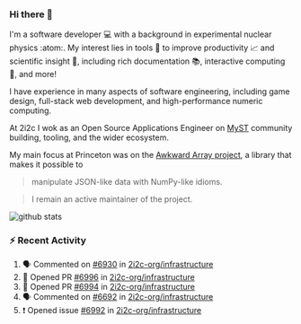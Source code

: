 ### Hi there 👋 

I'm a software developer 💻 with a background in experimental nuclear physics :atom:. My interest lies in tools :wrench: to improve productivity :chart_with_upwards_trend: and scientific insight :telescope:, including rich documentation 📚, interactive computing 🧮, and more! 

I have experience in many aspects of software engineering, including game design, full-stack web development, and high-performance numeric computing. 

At 2i2c I wok as an Open Source Applications Engineer on [MyST](https://github.com/jupyter-book/mystmd) community building, tooling, and the wider ecosystem. 

My main focus at Princeton was on the [Awkward Array project](awkward-array.org/), a library that makes it possible to 
> manipulate JSON-like data with NumPy-like idioms.

> I remain an active maintainer of the project. 

![github stats](https://github-readme-stats.vercel.app/api?username=agoose77&show_icons=true&hide_rank=true&hide_title=true&bg_color=30,e76445,904e95&text_color=efe3ec&icon_color=efe3ec)
<!--
**agoose77/agoose77** is a ✨ _special_ ✨ repository because its `README.md` (this file) appears on your GitHub profile.

Here are some ideas to get you started:

- 🔭 I’m currently working on ...
- 🌱 I’m currently learning ...
- 👯 I’m looking to collaborate on ...
- 🤔 I’m looking for help with ...
- 💬 Ask me about ...
- 📫 How to reach me: ...
- 😄 Pronouns: ...
- ⚡ Fun fact: ...
-->

### :zap: Recent Activity

<!--START_SECTION:activity-->
1. 🗣 Commented on [#6930](https://github.com/2i2c-org/infrastructure/issues/6930#issuecomment-3426400041) in [2i2c-org/infrastructure](https://github.com/2i2c-org/infrastructure)
2. 💪 Opened PR [#6996](undefined) in [2i2c-org/infrastructure](https://github.com/2i2c-org/infrastructure)
3. 💪 Opened PR [#6994](undefined) in [2i2c-org/infrastructure](https://github.com/2i2c-org/infrastructure)
4. 🗣 Commented on [#6692](https://github.com/2i2c-org/infrastructure/issues/6692#issuecomment-3422812355) in [2i2c-org/infrastructure](https://github.com/2i2c-org/infrastructure)
5. ❗ Opened issue [#6992](https://github.com/2i2c-org/infrastructure/issues/6992) in [2i2c-org/infrastructure](https://github.com/2i2c-org/infrastructure)
<!--END_SECTION:activity-->
